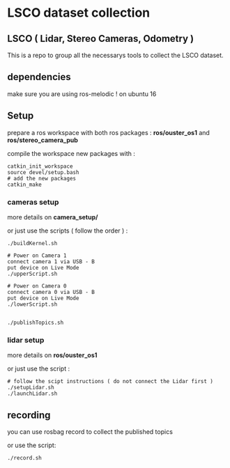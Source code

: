 # LSCO dataset collection

## LSCO ( Lidar, Stereo Cameras, Odometry )

This is a repo to group all the necessarys tools to collect the LSCO dataset.


## dependencies

make sure you are using ros-melodic !
on ubuntu 16

## Setup

prepare a ros workspace with both ros packages : 
**ros/ouster_os1** and **ros/stereo_camera_pub**

compile the workspace new packages with :
```
catkin_init_workspace
source devel/setup.bash
# add the new packages
catkin_make
```

### cameras setup

more details on **camera_setup/**

or just use the scripts ( follow the order ) : 
```
./buildKernel.sh

# Power on Camera 1
connect camera 1 via USB - B
put device on Live Mode
./upperScript.sh

# Power on Camera 0
connect camera 0 via USB - B
put device on Live Mode
./lowerScript.sh


./publishTopics.sh
```

### lidar setup

more details on **ros/ouster_os1**

or just use the script :
```
# follow the scipt instructions ( do not connect the Lidar first )
./setupLidar.sh
./launchLidar.sh
```

## recording

you can use rosbag record to collect the published topics

or use the script:
```
./record.sh
```







